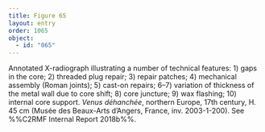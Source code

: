 ```yaml
---
title: Figure 65
layout: entry
order: 1065
object:
  - id: "065"
---
```


Annotated X-radiograph illustrating a number of technical features: 1) gaps in the core; 2) threaded plug repair; 3) repair patches; 4) mechanical assembly (Roman joints); 5) cast-on repairs; 6–7) variation of thickness of the metal wall due to core shift; 8) core juncture; 9) wax flashing; 10) internal core support. *Venus déhanchée*, northern Europe, 17th century, H. 45 cm (Musée des Beaux-Arts d’Angers, France, inv. 2003-1-200). See %%C2RMF Internal Report 2018b%%.
